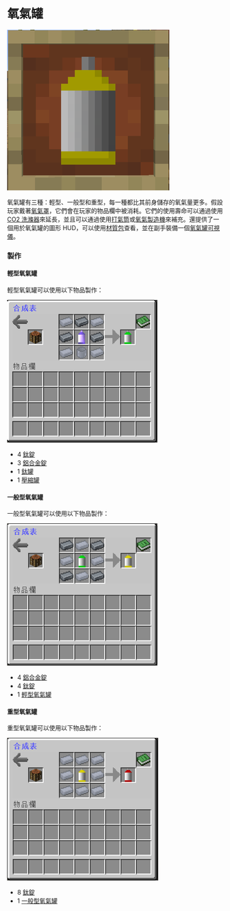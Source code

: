# 氧氣罐

![](<../.gitbook/assets/image (124).png>)

氧氣罐有三種：輕型、一般型和重型，每一種都比其前身儲存的氧氣量更多。假設玩家戴著[氧氣罩](oxygen-mask.md)，它們會在玩家的物品欄中被消耗。它們的使用壽命可以通過使用[CO2 洗滌器](co2-scrubber.md)來延長，並且可以通過使用[打氣筒](oxygen-refiller.md)或[氧氣製造機](Tank-Refiller.md)來補充。還提供了一個用於氧氣罐的圖形 HUD，可以使用[材質包](../space/resource-pack.md)查看，並在副手裝備一個[氧氣罐可視儀](oxygen-tank-visualiser.md)。

### 製作

#### 輕型氧氣罐

輕型氧氣罐可以使用以下物品製作：

![](<../.gitbook/assets/image (201).png>)

* 4 [鈦錠](titanium-ingot.md)
* 3 [鋁合金錠](aluminium-alloy-ingot.md)
* 1 [鈦罐](Titanium-Can.md)
* 1 [壓縮罐](compressed-tank.md)

#### 一般型氧氣罐

一般型氧氣罐可以使用以下物品製作：

![](<../.gitbook/assets/image (202).png>)

* 4 [鋁合金錠](aluminium-alloy-ingot.md)
* 4 [鈦錠](titanium-ingot.md)
* 1 [輕型氧氣罐](oxygen-tank.md#qing-xing-yang-qi-guan)

#### 重型氧氣罐

重型氧氣罐可以使用以下物品製作：

![](<../.gitbook/assets/image (203).png>)

* 8 [鈦錠](titanium-ingot.md)
* 1 [一般型氧氣罐](oxygen-tank.md#yi-ban-xing-yang-qi-guan)
